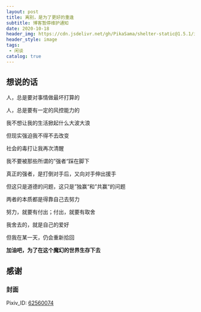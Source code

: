 ```yaml
---
layout: post
title: 离别，是为了更好的重逢
subtitle: 博客暂停维护通知
date: 2020-10-18
header_img: https://cdn.jsdelivr.net/gh/PikaSama/shelter-static@1.5.1/images/pixiv_62560074.png
header_style: image
tags: 
 - 闲谈
catalog: true
---
```

<!-- more -->
## 想说的话
人，总是要对事情做最坏打算的

人，总是要有一定的风控能力的

我不想让我的生活掀起什么大波大浪

但现实强迫我不得不去改变

社会的毒打让我再次清醒

我不要被那些所谓的”强者“踩在脚下

真正的强者，是打倒对手后，又向对手伸出援手

但这只是道德的问题，这只是”独赢“和”共赢“的问题

两者的本质都是得靠自己去努力

努力，就要有付出；付出，就要有取舍

我舍去的，就是自己的爱好

但我在某一天，仍会重新拾回

**加油吧，为了在这个魔幻的世界生存下去**

## 感谢
### 封面
Pixiv_ID: [62560074](https://www.pixiv.net/member_illust.php?mode=medium&illust_id=62560074)